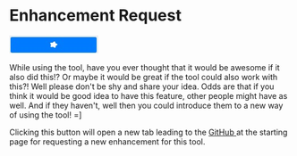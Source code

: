 # Enhancement Request

![Enhancement Request Button](../images/enhancement.jpg)

While using the tool, have you ever thought that it would be awesome if it also did this!?  Or maybe it would be great if the tool could also work with this?!  Well please don't be shy and share your idea.  Odds are that if you think it would be good idea to have this feature, other people might have as well.  And if they haven't, well then you could introduce them to a new way of using the tool!  =\]

Clicking this button will open a new tab leading to the [GitHub ](https://github.com/cirept/autofillReplacer/issues/new?template=feature_request.md)at the starting page for requesting a new enhancement for this tool.

